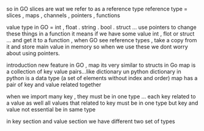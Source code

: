so in GO slices are wat we refer to as a reference type 
reference type = slices , maps , channels , pointers , functions

value type in GO = int , float . string . bool . struct  ...  use pointers to change these things in a function
it means if we have some value int , flot or struct ... and get it to a function , when GO see reference types , take a copy from it and store main value in memory
so when we use these we dont worry about using pointers.

introduction new feature in GO , map
its very similar to structs
in Go map is a collection of key value pairs...like dictionary un python
dictionary in python is a data type (a set of elements without index and order)
map has a pair of key and value related together

when we import many key , they must be in one type ... each key related to a value
as well all values that related to key must be in one type
but key and value not essential be in same type

in key section and value section we have different two set of types 
